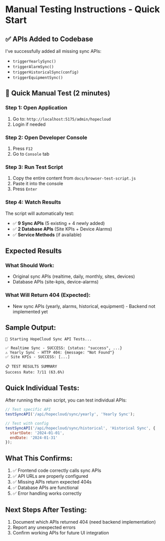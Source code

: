 # Manual Testing Instructions - Quick Start

## ✅ APIs Added to Codebase
I've successfully added all missing sync APIs:
- `triggerYearlySync()`
- `triggerAlarmSync()`
- `triggerHistoricalSync(config)`
- `triggerEquipmentSync()`

## 🚀 Quick Manual Test (2 minutes)

### Step 1: Open Application
1. Go to: `http://localhost:5175/admin/hopecloud`
2. Login if needed

### Step 2: Open Developer Console
1. Press `F12`
2. Go to `Console` tab

### Step 3: Run Test Script
1. Copy the entire content from `docs/browser-test-script.js`
2. Paste it into the console
3. Press `Enter`

### Step 4: Watch Results
The script will automatically test:
- ✅ **9 Sync APIs** (5 existing + 4 newly added)
- ✅ **2 Database APIs** (Site KPIs + Device Alarms)
- ✅ **Service Methods** (if available)

## Expected Results

### What Should Work:
- Original sync APIs (realtime, daily, monthly, sites, devices)
- Database APIs (site-kpis, device-alarms)

### What Will Return 404 (Expected):
- New sync APIs (yearly, alarms, historical, equipment) - Backend not implemented yet

## Sample Output:
```
🚀 Starting HopeCloud Sync API Tests...

✅ Realtime Sync - SUCCESS: {status: "success", ...}
⚠️ Yearly Sync - HTTP 404: {message: "Not Found"}
✅ Site KPIs - SUCCESS: [...]

📋 TEST RESULTS SUMMARY
Success Rate: 7/11 (63.6%)
```

## Quick Individual Tests:
After running the main script, you can test individual APIs:
```javascript
// Test specific API
testSyncAPI('/api/hopecloud/sync/yearly', 'Yearly Sync');

// Test with config
testSyncAPI('/api/hopecloud/sync/historical', 'Historical Sync', {
  startDate: '2024-01-01',
  endDate: '2024-01-31'
});
```

## What This Confirms:
1. ✅ Frontend code correctly calls sync APIs
2. ✅ API URLs are properly configured
3. ✅ Missing APIs return expected 404s
4. ✅ Database APIs are functional
5. ✅ Error handling works correctly

## Next Steps After Testing:
1. Document which APIs returned 404 (need backend implementation)
2. Report any unexpected errors
3. Confirm working APIs for future UI integration